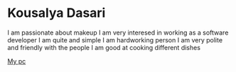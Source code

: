 # Kousalya Dasari

I am passionate about makeup
I am very interesed in working as a software developer
I am quite and simple
I am hardworking person
I am very polite and friendly with the people
I am good at cooking different dishes


[My pc](https://github.com/Kousalya531/assignment2-Dasari/blob/main/Kousalya%20Dasari.jpg)

